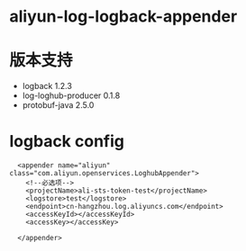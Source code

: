 # aliyun-log-logback-appender

# 版本支持
* logback 1.2.3
* log-loghub-producer 0.1.8
* protobuf-java 2.5.0

# logback config
```
  <appender name="aliyun" class="com.aliyun.openservices.LoghubAppender">
    <!--必选项-->
    <projectName>ali-sts-token-test</projectName>
    <logstore>test</logstore>
    <endpoint>cn-hangzhou.log.aliyuncs.com</endpoint>
    <accessKeyId></accessKeyId>
    <accessKey></accessKey>

  </appender>
```

